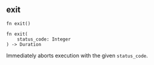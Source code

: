 ## exit

```rhai
fn exit()
```

```rhai
fn exit(
    status_code: Integer
) -> Duration
```

Immediately aborts execution with the given `status_code`.
